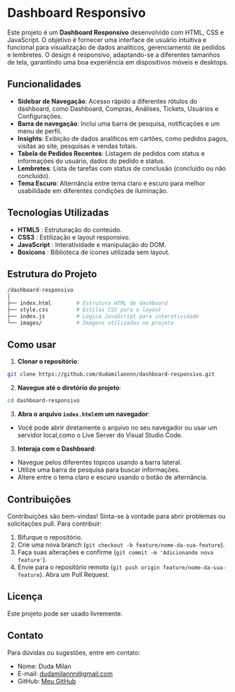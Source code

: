 # Dashboard Responsivo

Este projeto é um **Dashboard Responsivo** desenvolvido com HTML, CSS e JavaScript. O objetivo é fornecer uma interface de usuário intuitiva e funcional para visualização de dados analíticos, gerenciamento de pedidos e lembretes. O design é responsivo, adaptando-se a diferentes tamanhos de tela, garantindo uma boa experiência em dispositivos móveis e desktops.

## Funcionalidades

- **Sidebar de Navegação**: Acesso rápido a diferentes rótulos do dashboard, como Dashboard, Compras, Análises, Tickets, Usuários e Configurações.
- **Barra de navegação**: Inclui uma barra de pesquisa, notificações e um menu de perfil.
- **Insights**: Exibição de dados analíticos em cartões, como pedidos pagos, visitas ao site, pesquisas e vendas totais.
- **Tabela de Pedidos Recentes**: Listagem de pedidos com status e informações do usuário, dados do pedido e status.
-  **Lembretes**: Lista de tarefas com status de conclusão (concluído ou não concluído).
- **Tema Escuro**: Alternância entre tema claro e escuro para melhor usabilidade em diferentes condições de iluminação.

## Tecnologias Utilizadas

- **HTML5** : Estruturação do conteúdo.
- **CSS3** : Estilização e layout responsivo.
- **JavaScript** : Interatividade e manipulação do DOM.
- **Boxicons** : Biblioteca de ícones utilizada sem layout.

## Estrutura do Projeto

```bash
/dashboard-responsivo
│
├── index.html        # Estrutura HTML do dashboard
├── style.css         # Estilos CSS para o layout
├── index.js          # Lógica JavaScript para interatividade
└── images/           # Imagens utilizadas no projeto
```

## Como usar

1. **Clonar o repositório**:
```bash
git clone https://github.com/dudamilannnn/dashboard-responsivo.git
```
2. **Navegue até o diretório do projeto**:
```bash
cd dashboard-responsivo
```

3. **Abra o arquivo `index.html`em um navegador**:

- Você pode abrir diretamente o arquivo no seu navegador ou usar um servidor local,como o Live Server do Visual Studio Code.

3. **Interaja com o Dashboard**:

- Navegue pelos diferentes tópicos usando a barra lateral.
- Utilize uma barra de pesquisa para buscar informações.
- Altere entre o tema claro e escuro usando o botão de alternância.

## Contribuições

Contribuições são bem-vindas! Sinta-se à vontade para abrir problemas ou solicitações pull. Para contribuir:

1. Bifurque o repositório.
2. Crie uma nova branch (`git checkout -b feature/nome-da-sua-feature`).
3. Faça suas alterações e confirme (`git commit -m 'Adicionando nova feature'`).
4. Envie para o repositório remoto (`git push origin feature/nome-da-sua-feature`).
Abra um Pull Request.

## Licença

Este projeto pode ser usado livremente.

## Contato

Para dúvidas ou sugestões, entre em contato:

- Nome: Duda Milan
- E-mail: dudamilannn@gmail.com
- GitHub: [Meu GitHub](https://github.com/dudamilannn)
